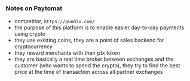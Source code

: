 ### Notes on Paytomat

* competitor, `https://pundix.com/`
* the purpose of this platform is to enable easier day-to-day payments using crypto
* they use existing coins, they are a point of sales backend for cryptocurrency
* they reward merchants with their ptx token
* they are basically a real time broker between exchanges and the customer (who wants to spend the crypto), they try to find the best price at the time of transaction across all partner exchanges
